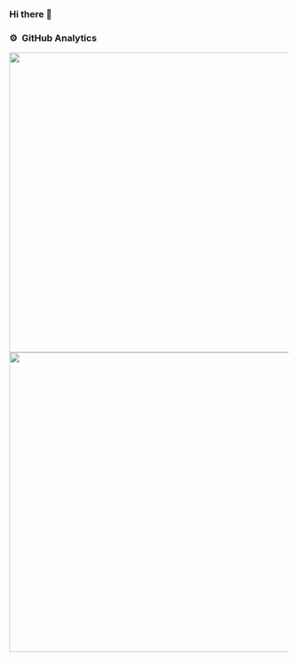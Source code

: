 ### Hi there 👋

<!--
**syoterun/syoterun** is a ✨ _special_ ✨ repository because its `README.md` (this file) appears on your GitHub profile.

Here are some ideas to get you started:

- 🔭 I’m currently working on ...
- 🌱 I’m currently learning ...
- 👯 I’m looking to collaborate on ...
- 🤔 I’m looking for help with ...
- 💬 Ask me about ...
- 📫 How to reach me: ...
- 😄 Pronouns: ...
- ⚡ Fun fact: ...
-->

### ⚙️ &nbsp;GitHub Analytics

<p align="center">
<a href="https://github.com/syoterun">
  <img width="540em" src="https://github-readme-stats-eight-theta.vercel.app/api?username=syoterun&show_icons=true&theme=algolia&include_all_commits=true&count_private=true"/>
  <img width="540em" src="https://github-readme-stats-eight-theta.vercel.app/api/top-langs/?username=syoterun&layout=compact&langs_count=8&theme=algolia&include_all_commits=true&count_private=true"/>
</a>
</p>
